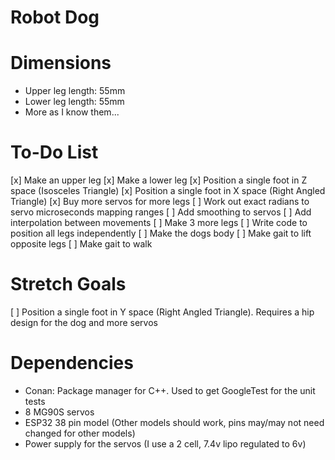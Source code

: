 # Robot Dog

# Dimensions
* Upper leg length: 55mm
* Lower leg length: 55mm
* More as I know them...

# To-Do List
[x] Make an upper leg
[x] Make a lower leg
[x] Position a single foot in Z space (Isosceles Triangle)
[x] Position a single foot in X space (Right Angled Triangle)
[x] Buy more servos for more legs
[ ] Work out exact radians to servo microseconds mapping ranges
[ ] Add smoothing to servos
[ ] Add interpolation between movements
[ ] Make 3 more legs
[ ] Write code to position all legs independently
[ ] Make the dogs body
[ ] Make gait to lift opposite legs
[ ] Make gait to walk

# Stretch Goals
[ ] Position a single foot in Y space (Right Angled Triangle). Requires a hip
design for the dog and more servos

# Dependencies
* Conan: Package manager for C++. Used to get GoogleTest for the unit tests
* 8 MG90S servos
* ESP32 38 pin model (Other models should work, pins may/may not need changed
for other models)
* Power supply for the servos (I use a 2 cell, 7.4v lipo regulated to 6v)
